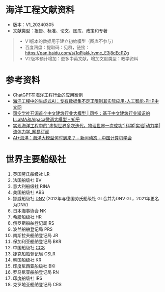 # 海洋工程文献资料
- 版本：V1_20240305
- 文献类型：报告、标准、论文、图库、政策和专著
> - V1版本的数据用于建立初始模型（图库不参与）
> - 百度网盘：提取码：见群，链接：https://pan.baidu.com/s/1qPjaklJrvmc_E3j8dEcPZg
> - V2版本预计增加：更多中英文献，增加文献类型：教学资料

# 参考资料
- [ChatGPT在海洋工程行业的应用案例](https://sujiang.blog/blog/2023/05/14/chatgpt%E5%9C%A8%E6%B5%B7%E6%B4%8B%E5%B7%A5%E7%A8%8B%E8%A1%8C%E4%B8%9A%E7%9A%84%E5%BA%94%E7%94%A8%E6%A1%88%E4%BE%8B/)
- [海洋工程中的生成式AI：专有数据集不足正限制其实际应用-人工智能-PHP中文网](https://www.php.cn/faq/623498.html)
- [司空学社开源首个中文建筑行业大模型 | 司空：基于中文建筑行业知识的LLaMA和Alpaca微调大模型 - 知乎](https://zhuanlan.zhihu.com/p/641374615)
- [实现海洋工程中的“虚拟世界多次迭代，物理世界一次成功”|科学|实验|动力学|流体力学_网易订阅](https://www.163.com/dy/article/IORARFBG05325Q3L.html)
- [AI+海洋：海洋大模型何时到来？ - 新闻动态 - 中国计算机学会](https://www.ccf.org.cn/YOCSEF/Branches/Qingdao/News/2023-11-03/796826.shtml)

# 世界主要船级社
1. 英国劳氏船级社 LR
2. 法国船级社 BV
3. 意大利船级社 RINA
4. 美国船级社 ABS
5. 挪威船级社 [DNV](https://www.dnv.com/cn) (2012年与德国劳氏船级社 GL合并为DNV GL，2021年更名为DNV)
6. 日本海事协会 NK
7. 希腊船级社 HR
8. 俄罗斯船舶登记局 RS
9. 波兰船舶登记局 PRS
10. 南斯拉夫船舶登记局 JR
11. 保加利亚船舶登记局 BKR
12. 中国船级社 [CCS](https://www.ccs.org.cn/ccswz/)
13. 捷克船舶登记局 CSLR
14. 韩国船级社 KR
15. 印度尼西亚船级社 BKI
16. 罗马尼亚船舶登记局 RN
17. 印度船级社 IRS
18. 克罗地亚船舶登记局 CRS

